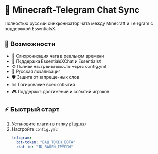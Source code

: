 # 💬 Minecraft-Telegram Chat Sync

Полностью русский синхронизатор чата между Minecraft и Telegram с поддержкой EssentialsX.

## 🚀 Возможности

- 🔄 Синхронизация чата в реальном времени
- 📱 Поддержка EssentialsXChat и EssentialsX
- ⚙️ Полная настраиваемость через config.yml
- 🎯 Русская локализация
- 🛡️ Защита от запрещенных слов
- 📊 Логирование всех событий
- 🎮 Поддержка достижений и событий игроков

## ⚡ Быстрый старт

1. Установите плагин в папку `plugins/`
2. Настройте `config.yml`:
   ```yaml
   telegram:
     bot-token: "ВАШ_ТОКЕН_БОТА"
     chat-id: "ID_ВАШЕЙ_ГРУППЫ"
